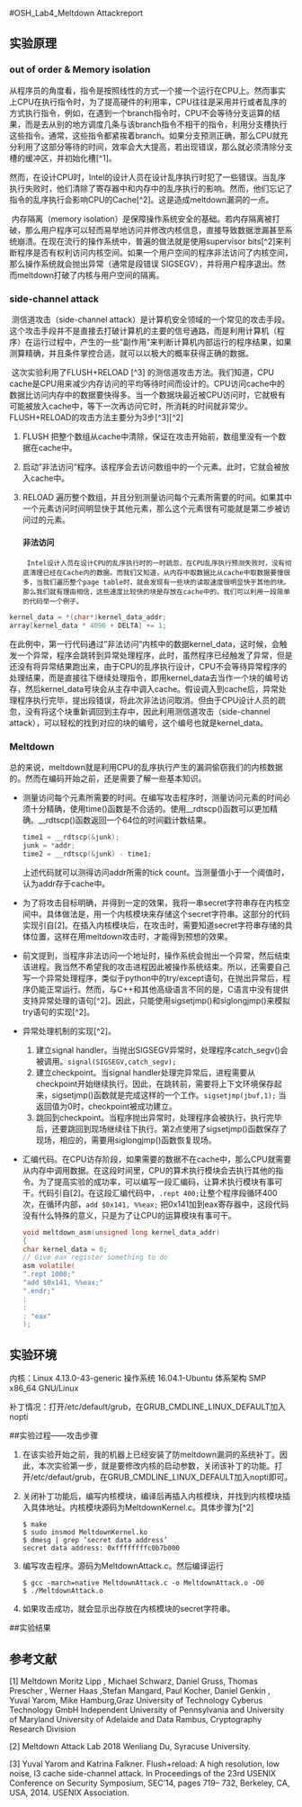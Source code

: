 #OSH_Lab4_Meltdown Attackreport

## 实验原理

### out of order & Memory isolation

​	从程序员的角度看，指令是按照线性的方式一个接一个运行在CPU上。然而事实上CPU在执行指令时，为了提高硬件的利用率，CPU往往是采用并行或者乱序的方式执行指令，例如，在遇到一个branch指令时，CPU不会等待分支运算的结果，而是去从别的地方调度几条与该branch指令不相干的指令，利用分支槽执行这些指令。通常，这些指令都紧挨着branch。如果分支预测正确，那么CPU就充分利用了这部分等待的时间，效率会大大提高，若出现错误，那么就必须清除分支槽的缓冲区，并初始化槽[^1]。

​	然而，在设计CPU时，Intel的设计人员在设计乱序执行时犯了一些错误。当乱序执行失败时，他们清除了寄存器中和内存中的乱序执行的影响。然而，他们忘记了指令的乱序执行会影响CPU的Cache[^2]。这是造成meltdown漏洞的一点。

​	内存隔离（memory isolation）是保障操作系统安全的基础。若内存隔离被打破，那么用户程序可以轻而易举地访问并修改内核信息，直接导致数据泄漏甚至系统崩溃。在现在流行的操作系统中，普遍的做法就是使用supervisor bits[^2]来判断程序是否有权利访问内核空间。如果一个用户空间的程序非法访问了内核空间，那么操作系统就会抛出异常（通常是段错误 SIGSEGV），并将用户程序退出。然而meltdown打破了内核与用户空间的隔离。

### side-channel attack

​	测信道攻击（side-channel attack）是计算机安全领域的一个常见的攻击手段。这个攻击手段并不是直接去打破计算机的主要的信号通路，而是利用计算机（程序）在运行过程中，产生的一些“副作用”来判断计算机内部运行的程序结果，如果测算精确，并且条件掌控合适，就可以以极大的概率获得正确的数据。

​	这次实验利用了FLUSH+RELOAD  [^3] 的测信道攻击方法。我们知道，CPU cache是CPU用来减少内存访问的平均等待时间而设计的。CPU访问cache中的数据比访问内存中的数据要快得多。当一个数据块最近被CPU访问时，它就极有可能被放入cache中，等下一次再访问它时，所消耗的时间就非常少。FLUSH+RELOAD的攻击方法主要分为3步[^3][^2]

1. FLUSH 把整个数组从cache中清除，保证在攻击开始前，数组里没有一个数据在cache中。
2. 启动”非法访问“程序。该程序会去访问数组中的一个元素。此时，它就会被放入cache中。
3. RELOAD 遍历整个数组，并且分别测量访问每个元素所需要的时间。如果其中一个元素访问时间明显快于其他元素，那么这个元素很有可能就是第二步被访问过的元素。

	#### 非法访问

		Intel设计人员在设计CPU的乱序执行时的一时疏忽，在CPU乱序执行预测失败时，没有彻底清理已经在Cache内的数据。而我们又知道，从内存中取数据比从cache中取数据要慢很多，当我们遍历整个page table时，就会发现有一些块的读取速度很明显快于其他的块。那么我们就有理由相信，这些速度比较快的块是存放在cache中的。我们可以利用一段简单的代码举一个例子。

```c
kernel_data = *(char*)kernel_data_addr;
array[kernel_data * 4096 + DELTA] += 1;
```

​	在此例中，第一行代码通过”非法访问“内核中的数据kernel_data，这时候，会触发一个异常，程序会跳转到异常处理程序，此时，虽然程序已经触发了异常，但是还没有将异常结果跑出来，由于CPU的乱序执行设计，CPU不会等待异常程序的处理结果，而是直接往下继续处理指令，即用kernel_data去当作一个块的编号访存，然后kernel_data号块会从主存中调入cache。假设调入到cache后，异常处理程序执行完毕，提出段错误，将此次非法访问取消。但由于CPU设计人员的疏忽，没有将这个块重新调回到主存中，因此利用测信道攻击（side-channel attack），可以轻松的找到对应的块的编号，这个编号也就是kernel_data。

### Meltdown

​	总的来说，meltdown就是利用CPU的乱序执行产生的漏洞偷窃我们的内核数据的。然而在编码开始之前，还是需要了解一些基本知识。

 - 测量访问每个元素所需要的时间。在编写攻击程序时，测量访问元素的时间必须十分精确，使用time()函数是不合适的。使用__rdtscp()函数可以更加精确。\_\_rdtscp()函数返回一个64位的时间戳计数结果。

   ```c
   time1 = __rdtscp(&junk);
   junk = *addr;
   time2 = __rdtscp(&junk) - time1;
   ```

   上述代码就可以测得访问addr所需的tick count。当测量值小于一个阈值时，认为addr存于cache中。

 - 为了将攻击目标明确，并得到一定的效果，我将一串secret字符串存在内核空间中。具体做法是，用一个内核模块来存储这个secret字符串。这部分的代码实现引自[2]。在插入内核模块后，在攻击时，需要知道secret字符串存储的具体位置，这样在用meltdown攻击时，才能得到预想的效果。

 - 前文提到，当程序非法访问一个地址时，操作系统会抛出一个异常，然后结束该进程。我当然不希望我的攻击进程因此被操作系统结束。所以，还需要自己写一个异常处理程序，类似于python中的try/except语句，在抛出异常后，程序仍能正常运行。然而，与C++和其他高级语言不同的是，C语言中没有提供支持异常处理的语句[^2]。因此，只能使用sigsetjmp()和siglongjmp()来模拟try语句的实现[^2]。

 - 异常处理机制的实现[^2]。

   1. 建立signal handler。当抛出SIGSEGV异常时，处理程序catch_segv()会被调用。`signal(SIGSEGV,catch_segv);`
   2. 建立checkpoint。当signal handler处理完异常后，进程需要从checkpoint开始继续执行。因此，在跳转前，需要将上下文环境保存起来，sigsetjmp()函数就是完成这样的一个工作。`sigsetjmp(jbuf,1);`   当返回值为0时，checkpoint被成功建立。
   3. 跳回到checkpoint。当程序抛出异常时，处理程序会被执行，执行完毕后，还要跳回到现场继续往下执行。第2点使用了sigsetjmp()函数保存了现场，相应的，需要用siglongjmp()函数恢复现场。

- 汇编代码。在CPU访存阶段，如果需要的数据不在cache中，那么CPU就需要从内存中调用数据。在这段时间里，CPU的算术执行模块会去执行其他的指令。为了提高实验的成功率，可以编写一段汇编码，让算术执行模块有事可干。代码引自[2]。在这段汇编代码中，`.rept 400;`让整个程序段循环400次，在循环内部，`add $0x141, %%eax;` 把0x141加到eax寄存器中，这段代码没有什么特殊的意义，只是为了让CPU的运算模块有事可干。

  ```c
  void meltdown_asm(unsigned long kernel_data_addr)
  {
  char kernel_data = 0;
  // Give eax register something to do
  asm volatile(
  ".rept 1000;"
  "add $0x141, %%eax;"
  ".endr;"
  :
  :
  : "eax"
  );
  ```

 ## 实验环境

内核：Linux  4.13.0-43-generic  操作系统 16.04.1-Ubuntu  体系架构 SMP  x86_64 GNU/Linux

补丁情况：打开/etc/default/grub，在GRUB_CMDLINE_LINUX_DEFAULT加入nopti

##实验过程——攻击步骤

1. 在该实验开始之前，我的机器上已经安装了防meltdown漏洞的系统补丁。因此，本次实验第一步，就是要修改内核的启动参数，关闭该补丁的功能。打开/etc/defaut/grub，在GRUB_CMDLINE_LINUX_DEFAULT加入nopti即可。

2. 关闭补丁功能后，编写内核模块，编译后再插入内核模块，并找到内核模块插入具体地址。内核模块源码为MeltdownKernel.c。具体步骤为[^2]

   ```
   $ make
   $ sudo insmod MeltdownKernel.ko
   $ dmesg | grep ’secret data address’
   secret data address: 0xffffffffc0b7b000
   ```

3. 编写攻击程序。源码为MeltdownAttack.c。然后编译运行

   ```
   $ gcc -march=native MeltdownAttack.c -o MeltdownAttack.o -O0
   $ ./MeltdownAttack.o
   ```

4. 如果攻击成功，就会显示出存放在内核模块的secret字符串。

##实验结果

## 参考文献

[1] Meltdown Moritz Lipp , Michael Schwarz, Daniel Gruss, Thomas Prescher , Werner Haas ,Stefan Mangard, Paul Kocher, Daniel Genkin , Yuval Yarom, Mike Hamburg,Graz University of Technology Cyberus Technology GmbH Independent University of Pennsylvania and University of Maryland University of Adelaide and Data Rambus, Cryptography Research Division

[2] Meltdown Attack Lab  2018 Wenliang Du, Syracuse University.

[3] Yuval Yarom and Katrina Falkner. Flush+reload: A high resolution, low noise, l3 cache side-channel
attack. In Proceedings of the 23rd USENIX Conference on Security Symposium, SEC’14, pages 719–
732, Berkeley, CA, USA, 2014. USENIX Association.